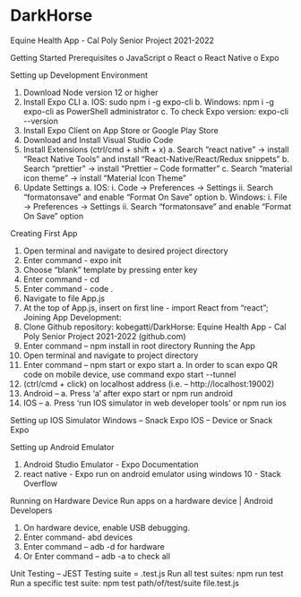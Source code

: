 # DarkHorse
Equine Health App - Cal Poly Senior Project 2021-2022

Getting Started
Prerequisites
o	JavaScript
o	React
o	React Native
o	Expo

Setting up Development Environment
1.	Download Node version 12 or higher
2.	Install Expo CLI
a.	IOS: sudo npm i -g expo-cli
b.	Windows: npm i -g expo-cli as PowerShell administrator
c.	To check Expo version: expo-cli --version
3.	Install Expo Client on App Store or Google Play Store
4.	Download and Install Visual Studio Code
5.	Install Extensions (ctrl/cmd + shift + x)
a.	Search “react native” -> install “React Native Tools” and install “React-Native/React/Redux snippets”
b.	Search “prettier” -> install “Prettier – Code formatter”
c.	Search “material icon theme” -> install “Material Icon Theme”
6.	Update Settings
a.	IOS:
i.	Code -> Preferences -> Settings
ii.	Search “formatonsave” and enable “Format On Save” option
b.	Windows:
i.	File -> Preferences -> Settings
ii.	Search “formatonsave” and enable “Format On Save” option

Creating First App
1.	Open terminal and navigate to desired project directory
2.	Enter command - expo init <projectName>
3.	Choose “blank” template by pressing enter key
4.	Enter command - cd <projectName>
5.	Enter command - code .
6.	Navigate to file App.js
7.	At the top of App.js, insert on first line - import React from “react”;
Joining App Development:
1.	Clone Github repository: kobegatti/DarkHorse: Equine Health App - Cal Poly Senior Project 2021-2022 (github.com)
2.	Enter command – npm install in root directory
Running the App
1.	Open terminal and navigate to project directory
2.	Enter command – npm start or expo start
a.	In order to scan expo QR code on mobile device, use command expo start --tunnel
3.	(ctrl/cmd + click) on localhost address (i.e. – http://localhost:19002)
4.	Android –
a.	Press ‘a’ after expo start or npm run android
5.	IOS –
a.	Press ‘run IOS simulator in web developer tools’ or npm run ios

Setting up IOS Simulator
Windows – Snack Expo
IOS – Device or Snack Expo

Setting up Android Emulator
1.	Android Studio Emulator - Expo Documentation
2.	react native - Expo run on android emulator using windows 10 - Stack Overflow

Running on Hardware Device
Run apps on a hardware device  |  Android Developers
1.	On hardware device, enable USB debugging.
2.	Enter command- abd devices
3.	Enter command – adb -d for hardware
4.	Or Enter command – adb -a to check all 

Unit Testing – JEST
	Testing suite = <filename>.test.js
	Run all test suites: npm run test
	Run a specific test suite: npm test path/of/test/suite file.test.js
	
